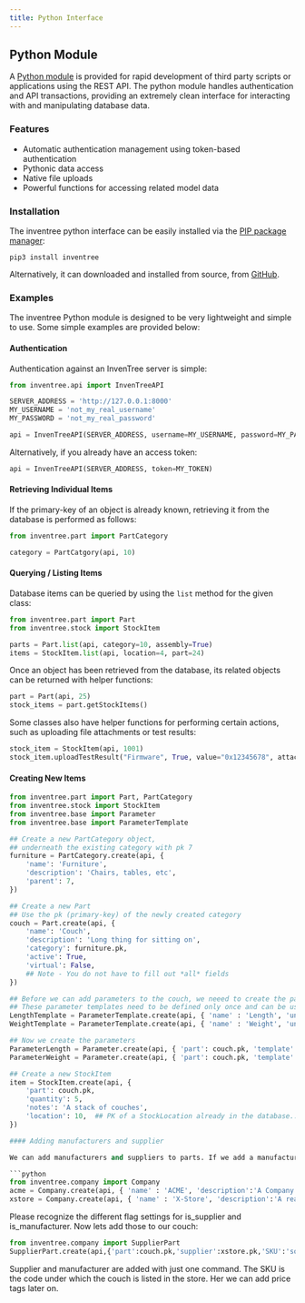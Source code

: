 ```yaml
---
title: Python Interface
---
```


## Python Module

A [Python module](https://github.com/inventree/inventree-python) is provided for rapid development of third party scripts or applications using the REST API. The python module handles authentication and API transactions, providing an extremely clean interface for interacting with and manipulating database data.

### Features

- Automatic authentication management using token-based authentication
- Pythonic data access
- Native file uploads
- Powerful functions for accessing related model data

### Installation

The inventree python interface can be easily installed via the [PIP package manager](https://pypi.org/project/inventree/):

```
pip3 install inventree
```

Alternatively, it can downloaded and installed from source, from [GitHub](https://github.com/inventree/inventree-python).

### Examples

The inventree Python module is designed to be very lightweight and simple to use. Some simple examples are provided below:

#### Authentication

Authentication against an InvenTree server is simple:

```python
from inventree.api import InvenTreeAPI

SERVER_ADDRESS = 'http://127.0.0.1:8000'
MY_USERNAME = 'not_my_real_username'
MY_PASSWORD = 'not_my_real_password'

api = InvenTreeAPI(SERVER_ADDRESS, username=MY_USERNAME, password=MY_PASSWORD)
```

Alternatively, if you already have an access token:

```python
api = InvenTreeAPI(SERVER_ADDRESS, token=MY_TOKEN)
```

#### Retrieving Individual Items

If the primary-key of an object is already known, retrieving it from the database is performed as follows:

```python
from inventree.part import PartCategory

category = PartCatgory(api, 10)
```

#### Querying / Listing Items

Database items can be queried by using the `list` method for the given class:

```python
from inventree.part import Part
from inventree.stock import StockItem

parts = Part.list(api, category=10, assembly=True)
items = StockItem.list(api, location=4, part=24)
```

Once an object has been retrieved from the database, its related objects can be returned with helper functions:

```python
part = Part(api, 25)
stock_items = part.getStockItems()
```

Some classes also have helper functions for performing certain actions, such as uploading file attachments or test results:

```python
stock_item = StockItem(api, 1001)
stock_item.uploadTestResult("Firmware", True, value="0x12345678", attachment="device_firmware.bin")
```

#### Creating New Items

```python
from inventree.part import Part, PartCategory
from inventree.stock import StockItem
from inventree.base import Parameter
from inventree.base import ParameterTemplate

## Create a new PartCategory object,
## underneath the existing category with pk 7
furniture = PartCategory.create(api, {
    'name': 'Furniture',
    'description': 'Chairs, tables, etc',
    'parent': 7,
})

## Create a new Part
## Use the pk (primary-key) of the newly created category
couch = Part.create(api, {
    'name': 'Couch',
    'description': 'Long thing for sitting on',
    'category': furniture.pk,
    'active': True,
    'virtual': False,
    ## Note - You do not have to fill out *all* fields
})

## Before we can add parameters to the couch, we neeed to create the parameter templates
## These parameter templates need to be defined only once and can be used for all other parts. 
LengthTemplate = ParameterTemplate.create(api, { 'name' : 'Length', 'units' : 'Meters' })
WeightTemplate = ParameterTemplate.create(api, { 'name' : 'Weight', 'units' : 'kg' })

## Now we create the parameters
ParameterLength = Parameter.create(api, { 'part': couch.pk, 'template': LengthTemplate.pk, 'data' : 2 })
ParameterWeight = Parameter.create(api, { 'part': couch.pk, 'template': WeightTemplate.pk, 'data' : 60 })

## Create a new StockItem
item = StockItem.create(api, {
    'part': couch.pk,
    'quantity': 5,
    'notes': 'A stack of couches',
    'location': 10,  ## PK of a StockLocation already in the database...
})

#### Adding manufacturers and supplier

We can add manufacturers and suppliers to parts. If we add a manufacturer, a supplier is also mandatory. So we first need to create two companies, ACME (manufacturer) and X-Store (supplier).

```python
from inventree.company import Company
acme = Company.create(api, { 'name' : 'ACME', 'description':'A Company that makes everything','website':'https://www.acme.bla','is_customer':0,'is_manufacturer':1,'is_supplier':0 })
xstore = Company.create(api, { 'name' : 'X-Store', 'description':'A really cool online store','website':'https://www.xst.bla','is_customer':0,'is_manufacturer':0,'is_supplier':1 })
```

Please recognize the different flag settings for is_supplier and is_manufacturer. Now lets add those to our couch:

```python
from inventree.company import SupplierPart
SupplierPart.create(api,{'part':couch.pk,'supplier':xstore.pk,'SKU':'some_code','manufacturer':acme.pk})
```

Supplier and manufacturer are added with just one command. The SKU is the code under which the couch is listed in the store. Her we can add price tags later on.

```
